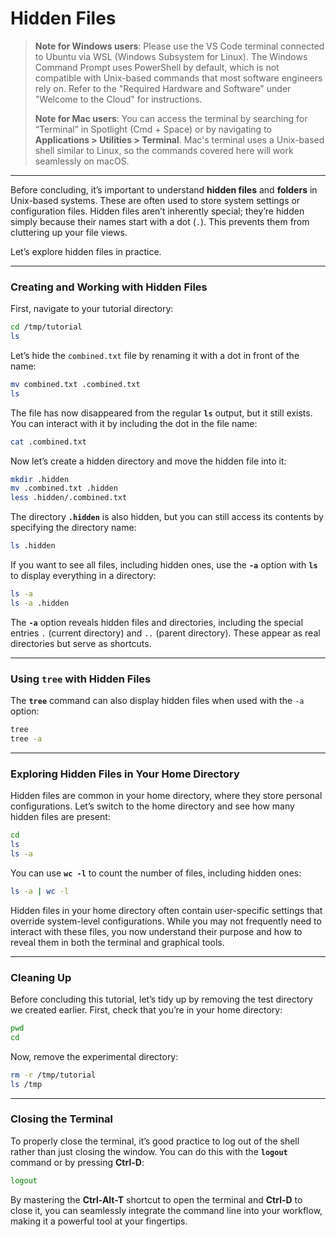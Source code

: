 # **Hidden Files**

> **Note for Windows users**: Please use the VS Code terminal connected to Ubuntu via WSL (Windows Subsystem for Linux). The Windows Command Prompt uses PowerShell by default, which is not compatible with Unix-based commands that most software engineers rely on. Refer to the "Required Hardware and Software" under "Welcome to the Cloud" for instructions.
>
> **Note for Mac users**: You can access the terminal by searching for “Terminal” in Spotlight (Cmd + Space) or by navigating to **Applications > Utilities > Terminal**. Mac's terminal uses a Unix-based shell similar to Linux, so the commands covered here will work seamlessly on macOS.

---

Before concluding, it’s important to understand **hidden files** and **folders** in Unix-based systems. These are often used to store system settings or configuration files. Hidden files aren’t inherently special; they’re hidden simply because their names start with a dot (`.`). This prevents them from cluttering up your file views.

Let’s explore hidden files in practice.

---

### **Creating and Working with Hidden Files**

First, navigate to your tutorial directory:

```bash
cd /tmp/tutorial
ls
```

Let’s hide the `combined.txt` file by renaming it with a dot in front of the name:

```bash
mv combined.txt .combined.txt
ls
```

The file has now disappeared from the regular **`ls`** output, but it still exists. You can interact with it by including the dot in the file name:

```bash
cat .combined.txt
```

Now let’s create a hidden directory and move the hidden file into it:

```bash
mkdir .hidden
mv .combined.txt .hidden
less .hidden/.combined.txt
```

The directory **`.hidden`** is also hidden, but you can still access its contents by specifying the directory name:

```bash
ls .hidden
```

If you want to see all files, including hidden ones, use the **`-a`** option with **`ls`** to display everything in a directory:

```bash
ls -a
ls -a .hidden
```

The **`-a`** option reveals hidden files and directories, including the special entries `.` (current directory) and `..` (parent directory). These appear as real directories but serve as shortcuts.

---

### **Using `tree` with Hidden Files**

The **`tree`** command can also display hidden files when used with the `-a` option:

```bash
tree
tree -a
```

---

### **Exploring Hidden Files in Your Home Directory**

Hidden files are common in your home directory, where they store personal configurations. Let’s switch to the home directory and see how many hidden files are present:

```bash
cd
ls
ls -a
```

You can use **`wc -l`** to count the number of files, including hidden ones:

```bash
ls -a | wc -l
```

Hidden files in your home directory often contain user-specific settings that override system-level configurations. While you may not frequently need to interact with these files, you now understand their purpose and how to reveal them in both the terminal and graphical tools.

---

### **Cleaning Up**

Before concluding this tutorial, let’s tidy up by removing the test directory we created earlier. First, check that you’re in your home directory:

```bash
pwd
cd
```

Now, remove the experimental directory:

```bash
rm -r /tmp/tutorial
ls /tmp
```

---

### **Closing the Terminal**

To properly close the terminal, it’s good practice to log out of the shell rather than just closing the window. You can do this with the **`logout`** command or by pressing **Ctrl-D**:

```bash
logout
```

By mastering the **Ctrl-Alt-T** shortcut to open the terminal and **Ctrl-D** to close it, you can seamlessly integrate the command line into your workflow, making it a powerful tool at your fingertips.